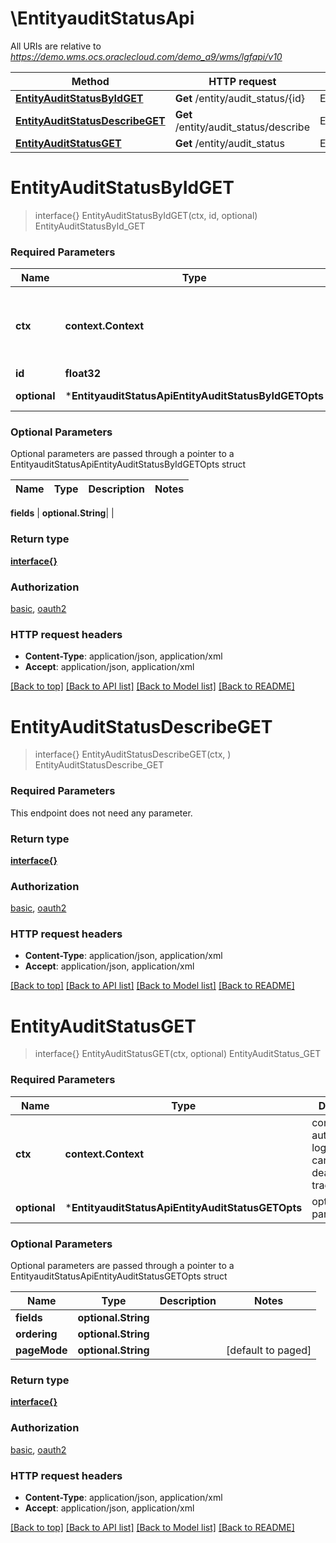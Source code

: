 # \EntityauditStatusApi

All URIs are relative to *https://demo.wms.ocs.oraclecloud.com/demo_a9/wms/lgfapi/v10*

Method | HTTP request | Description
------------- | ------------- | -------------
[**EntityAuditStatusByIdGET**](EntityauditStatusApi.md#EntityAuditStatusByIdGET) | **Get** /entity/audit_status/{id} | EntityAuditStatusById_GET
[**EntityAuditStatusDescribeGET**](EntityauditStatusApi.md#EntityAuditStatusDescribeGET) | **Get** /entity/audit_status/describe | EntityAuditStatusDescribe_GET
[**EntityAuditStatusGET**](EntityauditStatusApi.md#EntityAuditStatusGET) | **Get** /entity/audit_status | EntityAuditStatus_GET


# **EntityAuditStatusByIdGET**
> interface{} EntityAuditStatusByIdGET(ctx, id, optional)
EntityAuditStatusById_GET



### Required Parameters

Name | Type | Description  | Notes
------------- | ------------- | ------------- | -------------
 **ctx** | **context.Context** | context for authentication, logging, cancellation, deadlines, tracing, etc.
  **id** | **float32**|  | 
 **optional** | ***EntityauditStatusApiEntityAuditStatusByIdGETOpts** | optional parameters | nil if no parameters

### Optional Parameters
Optional parameters are passed through a pointer to a EntityauditStatusApiEntityAuditStatusByIdGETOpts struct

Name | Type | Description  | Notes
------------- | ------------- | ------------- | -------------

 **fields** | **optional.String**|  | 

### Return type

[**interface{}**](interface{}.md)

### Authorization

[basic](../README.md#basic), [oauth2](../README.md#oauth2)

### HTTP request headers

 - **Content-Type**: application/json, application/xml
 - **Accept**: application/json, application/xml

[[Back to top]](#) [[Back to API list]](../README.md#documentation-for-api-endpoints) [[Back to Model list]](../README.md#documentation-for-models) [[Back to README]](../README.md)

# **EntityAuditStatusDescribeGET**
> interface{} EntityAuditStatusDescribeGET(ctx, )
EntityAuditStatusDescribe_GET



### Required Parameters
This endpoint does not need any parameter.

### Return type

[**interface{}**](interface{}.md)

### Authorization

[basic](../README.md#basic), [oauth2](../README.md#oauth2)

### HTTP request headers

 - **Content-Type**: application/json, application/xml
 - **Accept**: application/json, application/xml

[[Back to top]](#) [[Back to API list]](../README.md#documentation-for-api-endpoints) [[Back to Model list]](../README.md#documentation-for-models) [[Back to README]](../README.md)

# **EntityAuditStatusGET**
> interface{} EntityAuditStatusGET(ctx, optional)
EntityAuditStatus_GET



### Required Parameters

Name | Type | Description  | Notes
------------- | ------------- | ------------- | -------------
 **ctx** | **context.Context** | context for authentication, logging, cancellation, deadlines, tracing, etc.
 **optional** | ***EntityauditStatusApiEntityAuditStatusGETOpts** | optional parameters | nil if no parameters

### Optional Parameters
Optional parameters are passed through a pointer to a EntityauditStatusApiEntityAuditStatusGETOpts struct

Name | Type | Description  | Notes
------------- | ------------- | ------------- | -------------
 **fields** | **optional.String**|  | 
 **ordering** | **optional.String**|  | 
 **pageMode** | **optional.String**|  | [default to paged]

### Return type

[**interface{}**](interface{}.md)

### Authorization

[basic](../README.md#basic), [oauth2](../README.md#oauth2)

### HTTP request headers

 - **Content-Type**: application/json, application/xml
 - **Accept**: application/json, application/xml

[[Back to top]](#) [[Back to API list]](../README.md#documentation-for-api-endpoints) [[Back to Model list]](../README.md#documentation-for-models) [[Back to README]](../README.md)

